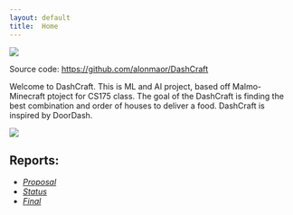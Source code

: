 ```yaml
---
layout: default
title:  Home
---
```


<img src="https://teambeyond.net/wp-content/uploads/2016/06/Minecraft-Header.jpg">

Source code: https://github.com/alonmaor/DashCraft

Welcome to DashCraft. This is ML and AI project, based off Malmo-Minecraft ptoject for CS175 class.
The goal of the DashCraft is finding the best combination and order of houses to deliver a food. DashCraft is inspired by DoorDash. 

<img src="https://i.imgur.com/gL0jkDK.png">

Reports:
--------


- [*Proposal*](proposal.html)
- [*Status*](status.html)
- [*Final*](final.html)






